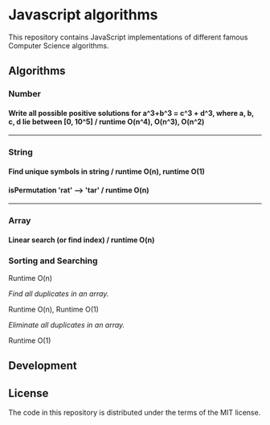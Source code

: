 # Javascript algorithms

This repository contains JavaScript implementations of different famous Computer Science algorithms.

## Algorithms

### Number

#### Write all possible positive solutions for a^3+b^3 = c^3 + d^3, where a, b, c, d lie between [0, 10^5] / runtime O(n^4), O(n^3), O(n^2)

---

### String

#### Find unique symbols in string / runtime O(n), runtime O(1)
#### isPermutation 'rat' --> 'tar' / runtime O(n)

---

### Array

#### Linear search (or find index) / runtime O(n)


### Sorting and Searching


Runtime O(n)


*Find all duplicates in an array.*

Runtime O(n), Runtime O(1)


*Eliminate all duplicates in an array.*

Runtime O(1)





## Development


## License

The code in this repository is distributed under the terms of the MIT license.
